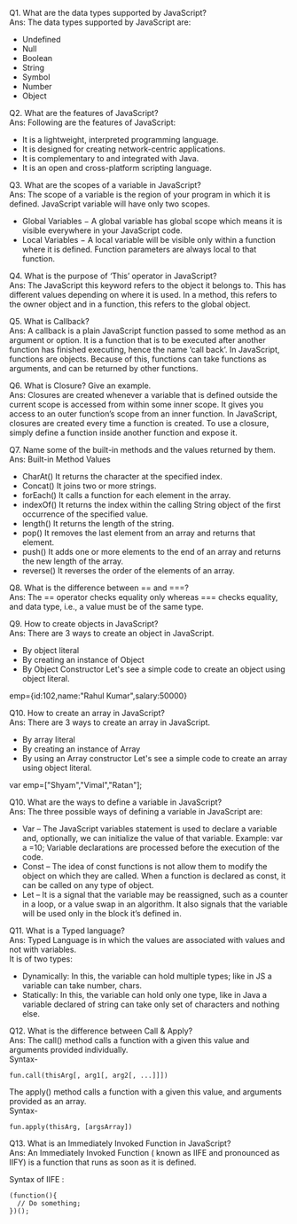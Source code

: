 Q1. What are the data types supported by JavaScript? <br/>
Ans: The data types supported by JavaScript are: <br/>

* Undefined
* Null
* Boolean
* String
* Symbol
* Number
* Object

Q2. What are the features of JavaScript?<br/>
Ans: Following are the features of JavaScript:<br/>

* It is a lightweight, interpreted programming language.
* It is designed for creating network-centric applications.
* It is complementary to and integrated with Java.
* It is an open and cross-platform scripting language.

Q3. What are the scopes of a variable in JavaScript?<br/>
Ans: The scope of a variable is the region of your program in which it is defined. JavaScript variable will have only two scopes. <br/>
* Global Variables − A global variable has global scope which means it is visible everywhere in your JavaScript code.
* Local Variables − A local variable will be visible only within a function where it is defined. Function parameters are always local to that function.

Q4. What is the purpose of ‘This’ operator in JavaScript? <br/>
Ans: The JavaScript this keyword refers to the object it belongs to. This has different values depending on where it is used. In a method, this refers to the owner object and in a function, this refers to the global object.

Q5. What is Callback? <br/>
Ans: A callback is a plain JavaScript function passed to some method as an argument or option. It is a function that is to be executed after another function has finished executing, hence the name ‘call back‘. In JavaScript, functions are objects. Because of this, functions can take functions as arguments, and can be returned by other functions.

Q6. What is Closure? Give an example. <br/>
Ans: Closures are created whenever a variable that is defined outside the current scope is accessed from within some inner scope. It gives you access to an outer function’s scope from an inner function. In JavaScript, closures are created every time a function is created. To use a closure, simply define a function inside another function and expose it.

Q7. Name some of the built-in methods and the values returned by them. <br/>
Ans: Built-in Method	Values <br/>
* CharAt()	It returns the character at the specified index.
* Concat()	It joins two or more strings.
* forEach()	It calls a function for each element in the array.
* indexOf()	It returns the index within the calling String object of the first occurrence of the specified value.
* length()	It returns the length of the string.
* pop()	It removes the last element from an array and returns that element.
* push()	It adds one or more elements to the end of an array and returns the new length of the array.
* reverse()	It reverses the order of the elements of an array.

Q8. What is the difference between == and ===? <br/>
Ans: The == operator checks equality only whereas === checks equality, and data type, i.e., a value must be of the same type.

Q9. How to create objects in JavaScript?<br/>
Ans: There are 3 ways to create an object in JavaScript.

* By object literal
* By creating an instance of Object
* By Object Constructor
Let's see a simple code to create an object using object literal.

emp={id:102,name:"Rahul Kumar",salary:50000}   

Q10. How to create an array in JavaScript?<br/>
Ans: There are 3 ways to create an array in JavaScript.

* By array literal
* By creating an instance of Array
* By using an Array constructor
Let's see a simple code to create an array using object literal.

var emp=["Shyam","Vimal","Ratan"];    

Q10. What are the ways to define a variable in JavaScript?<br/>
Ans: The three possible ways of defining a variable in JavaScript are:

* Var – The JavaScript variables statement is used to declare a variable and, optionally, we can initialize the value of that variable. Example: var a =10; Variable declarations are processed before the execution of the code.
* Const – The idea of const functions is not allow them to modify the object on which they are called. When a function is declared as const, it can be called on any type of object.
* Let – It is a signal that the variable may be reassigned, such as a counter in a loop, or a value swap in an algorithm. It also signals that the variable will be used only in the block it’s defined in.

Q11. What is a Typed language?<br/>
Ans: Typed Language is in which the values are associated with values and not with variables. <br>
It is of two types:

* Dynamically: In this, the variable can hold multiple types; like in JS a variable can take number, chars.
* Statically: In this, the variable can hold only one type, like in Java a variable declared of string can take only set of characters and nothing else.

Q12. What is the difference between Call & Apply? <br/>
Ans: The call() method calls a function with a given this value and arguments provided individually.<br/>
Syntax-
```
fun.call(thisArg[, arg1[, arg2[, ...]]])
```
The apply() method calls a function with a given this value, and arguments provided as an array.<br/>
Syntax-
```
fun.apply(thisArg, [argsArray])
```
Q13. What is an Immediately Invoked Function in JavaScript? <br/>
Ans: An Immediately Invoked Function ( known as IIFE and pronounced as IIFY) is a function that runs as soon as it is defined.

Syntax of IIFE :
```
(function(){ 
  // Do something;
})();
```

